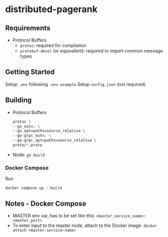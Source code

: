 # distributed-pagerank

## Requirements

- Protocol Buffers
  - `protoc`: required for compilation
  - `protobuf-devel` (or equivalent): required to import common message types

## Getting Started

Setup `.env` following `.env.example`
Setup `config.json` (not required)

## Building

- Protocol Buffers
  ```bash
  protoc \
  --go_out=. \
  --go_opt=paths=source_relative \
  --go-grpc_out=. \
  --go-grpc_opt=paths=source_relative \
  proto/*.proto
  ```
- Node: `go build`

### Docker Compose

Run
```
docker compose up --build
```

## Notes - Docker Compose

- MASTER env var, has to be set like this: `<master_service_name>:<master_port>`
- To enter input to the master node, attach to the Docker image:
  `docker attach <master-service-name>`

<!-- TODO: convergence is always increasing -->
